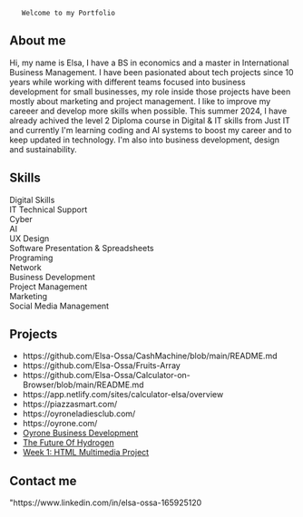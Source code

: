 <!DOCTYPE html>
<html lang="en">
<head>
    <meta charset="UTF-8">
    <meta name="viewport" content="width=device-width, initial-scale=1.0">
   
   
   <link rel="stylesheet" href="style.css">

   
       Welcome to my Portfolio
        
   
   
   



<section class="aboutme">
    <div id="about"></div>
     <h2>About me</h2>

   Hi, my name is Elsa, I have a BS in economics and a master in International Business Management. I have been pasionated about tech projects since 10 years while working with different teams focused into business development for small businesses, my role inside those projects have been mostly about marketing and project management. I like to improve my careeer and develop more skills when possible. This summer 2024, I have already achived the level 2 Diploma course in Digital & IT skills from Just IT and currently I'm learning coding and AI systems to boost my career and to keep updated in technology. I'm also into business development, design and sustainability.
</section>


<section class="skills"> 
    <div id="skills"></div>
     <h2> Skills</h2>

<div class="flex-container">


<div class="flex-item"> Digital Skills</div>
<div class="flex-item"> IT Technical Support</div>
<div class="flex-item"> Cyber</div>
<div class="flex-item"> AI</div>
<div class="flex-item"> UX Design</div>
<div class="flex-item"> Software Presentation & Spreadsheets</div>
<div class="flex-item"> Programing</div>
<div class="flex-item"> Network</div>
<div class="flex-item"> Business Development</div>
<div class="flex-item"> Project Management</div>
<div class="flex-item"> Marketing</div>
<div class="flex-item"> Social Media Management</div>

</section>



<section class="projects">
    <div id="projects"></div>
     <h2>Projects</h2>
     <ul>
<li>https://github.com/Elsa-Ossa/CashMachine/blob/main/README.md</li>
         <li>https://github.com/Elsa-Ossa/Fruits-Array</li>
         <li>https://github.com/Elsa-Ossa/Calculator-on-Browser/blob/main/README.md</li>
         <li>https://app.netlify.com/sites/calculator-elsa/overview</li>
         <li>https://piazzasmart.com/</li>
         <li>https://oyroneladiesclub.com/</li>
         <li>https://oyrone.com/</li>
         
         
<li><a href="https://oyrone.com/"target="_blank">Oyrone Business Development<a></a></li>
<li><a href="https://hy2go.uk/"target="_blank">The Future Of Hydrogen </a></li>
<li><a href="projects/week_1_html_multimedia_project.html" target="_blank">
            Week 1: HTML Multimedia Project</a>
        <p></li></ul>

</section>


<section class="contact">
    <div id="contact"></div>
     <h2>Contact me</h2>
"https://www.linkedin.com/in/elsa-ossa-165925120</a></h1>

    




</body>
</html>







<!--
**Elsa-Ossa/Elsa-Ossa** is a ✨ _special_ ✨ repository because its `README.md` (this file) appears on your GitHub profile.

Here are some ideas to get you started:

- 🔭 I’m currently working on ...
- 🌱 I’m currently learning ...
- 👯 I’m looking to collaborate on ...
- 🤔 I’m looking for help with ...
- 💬 Ask me about ...
- 📫 How to reach me: ...
- 😄 Pronouns: ...
- ⚡ Fun fact: ...
-->
